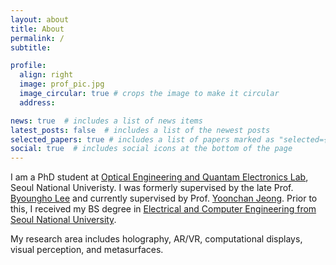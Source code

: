 ```yaml
---
layout: about
title: About
permalink: /
subtitle: 

profile:
  align: right
  image: prof_pic.jpg
  image_circular: true # crops the image to make it circular
  address: 

news: true  # includes a list of news items
latest_posts: false  # includes a list of the newest posts
selected_papers: true # includes a list of papers marked as "selected={true}"
social: true  # includes social icons at the bottom of the page
---
```

I am a PhD student at [Optical Engineering and Quantam Electronics Lab](http://oeqelab.snu.ac.kr/), Seoul National Univeristy. 
I was formerly supervised by the late Prof. [Byoungho Lee](http://oeqelab.snu.ac.kr/PROF) and currently supervised by Prof. [Yoonchan Jeong](https://laser.snu.ac.kr/members/professor). 
Prior to this, I received my BS degree in [Electrical and Computer Engineering from Seoul National University](http://ee.snu.ac.kr/en).

My research area includes holography, AR/VR, computational displays, visual perception, and metasurfaces.